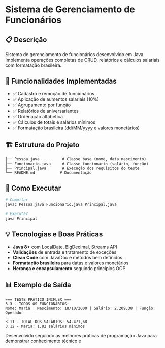 # Sistema de Gerenciamento de Funcionários

## 📋 Descrição
Sistema de gerenciamento de funcionários desenvolvido em Java. Implementa operações completas de CRUD, relatórios e cálculos salariais com formatação brasileira.

## 🎯 Funcionalidades Implementadas
- ✅ Cadastro e remoção de funcionários
- ✅ Aplicação de aumentos salariais (10%)
- ✅ Agrupamento por função
- ✅ Relatórios de aniversariantes
- ✅ Ordenação alfabética
- ✅ Cálculos de totais e salários mínimos
- ✅ Formatação brasileira (dd/MM/yyyy e valores monetários)

## 🏗️ Estrutura do Projeto
```
├── Pessoa.java          # Classe base (nome, data nascimento)
├── Funcionario.java     # Classe funcionário (salário, função)
├── Principal.java       # Execução dos requisitos do teste
└── README.md           # Documentação
```

## 🚀 Como Executar
```bash
# Compilar
javac Pessoa.java Funcionario.java Principal.java

# Executar
java Principal
```

## 💡 Tecnologias e Boas Práticas
- **Java 8+** com LocalDate, BigDecimal, Streams API
- **Validações** de entrada e tratamento de exceções
- **Clean Code** com JavaDoc e métodos bem definidos
- **Formatação brasileira** para datas e valores monetários
- **Herança e encapsulamento** seguindo princípios OOP

## 📊 Exemplo de Saída
```
=== TESTE PRÁTICO INIFLEX ===
3.3 - TODOS OS FUNCIONÁRIOS:
Nome: Maria | Nascimento: 18/10/2000 | Salário: 2.209,38 | Função: Operador
...
3.11 - TOTAL DOS SALÁRIOS: 54.471,68
3.12 - Maria: 1,82 salários mínimos
```

Desenvolvido seguindo as melhores práticas de programação Java para demonstrar conhecimento técnico e
